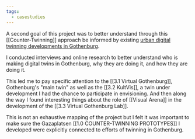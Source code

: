 ```yaml
---
tags:
  - casestudies
---
```


A second goal of this project was to better understand through this [[Counter-Twinning]] approach be informed by existing [urban digital twinning developments in Gothenburg](https://goteborg.se/wps/portal/start/goteborg-vaxer/sa-planeras-staden/goteborgs-digitala-tvilling/in-english-about-gothenburgs-digital-twin).

I conducted interviews and online research to better understand who is making digital twins in Gothenburg, why they are doing it, and how they are doing it.

This led me to pay specific attention to the [[3.1 Virtual Gothenburg]], Gothenburg's "main twin" as well as the [[3.2 KultVis]], a twin under development I had the chance to participate in envisioning. And then along the way I found interesting things about the role of [[Visual Arena]] in the development of the [[3.3 Virtual Gothenburg Lab]].

This is not an exhaustive mapping of the project but I felt it was important to make sure the Gazaplatsen [[1.0 COUNTER-TWINNING PROTOTYPES]] I developed were explicitly connected to efforts of twinning in Gothenburg.
